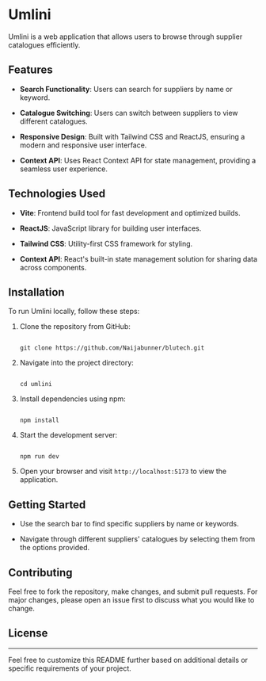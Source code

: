 # Umlini

 

Umlini is a web application that allows users to browse through supplier catalogues efficiently.

 

## Features

 

- **Search Functionality**: Users can search for suppliers by name or keyword.

- **Catalogue Switching**: Users can switch between suppliers to view different catalogues.

- **Responsive Design**: Built with Tailwind CSS and ReactJS, ensuring a modern and responsive user interface.

- **Context API**: Uses React Context API for state management, providing a seamless user experience.

 

## Technologies Used

 

- **Vite**: Frontend build tool for fast development and optimized builds.

- **ReactJS**: JavaScript library for building user interfaces.

- **Tailwind CSS**: Utility-first CSS framework for styling.

- **Context API**: React's built-in state management solution for sharing data across components.

 

## Installation

 

To run Umlini locally, follow these steps:

 

1. Clone the repository from GitHub:

 

   ```

   git clone https://github.com/Naijabunner/blutech.git

   ```

 

2. Navigate into the project directory:

 

   ```

   cd umlini

   ```

 

3. Install dependencies using npm:

 

   ```

   npm install

   ```

 

4. Start the development server:

 

   ```

   npm run dev

   ```

 

5. Open your browser and visit `http://localhost:5173` to view the application.

 

## Getting Started

 

- Use the search bar to find specific suppliers by name or keywords.

- Navigate through different suppliers' catalogues by selecting them from the options provided.

 

## Contributing

 

Feel free to fork the repository, make changes, and submit pull requests. For major changes, please open an issue first to discuss what you would like to change.

 

## License

 


 

---

 

Feel free to customize this README further based on additional details or specific requirements of your project.